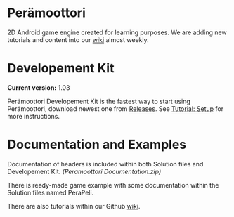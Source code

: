 # Perämoottori
2D Android game engine created for learning purposes. We are adding new tutorials and content into our  [wiki](https://github.com/Grimcode/Peramoottori/wiki/Tutorials) almost weekly.

# Developement Kit
**Current version:** 1.03

Perämoottori Developement Kit is the fastest way to start using Perämoottori, download newest one from [Releases](https://github.com/Grimcode/Peramoottori/releases). See [Tutorial: Setup](https://github.com/Grimcode/Peramoottori/wiki/Tutorial:-Setup) for more instructions.

# Documentation and Examples
Documentation of headers is included within both Solution files and Developement Kit. _(Peramoottori Documentation.zip)_

There is ready-made game example with some documentation within the Solution files named PeraPeli.

There are also tutorials within our Github [wiki](https://github.com/Grimcode/Peramoottori/wiki/Tutorials).
